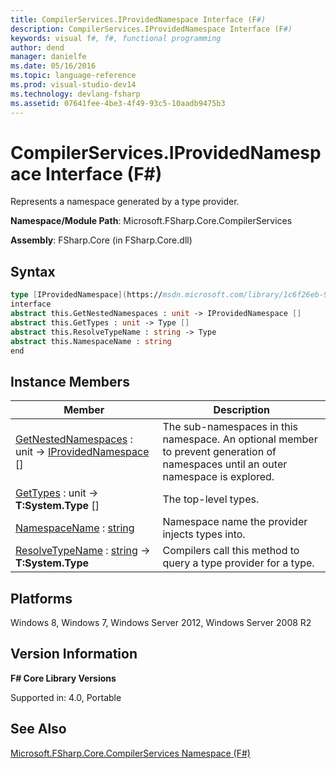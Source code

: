 ```yaml
---
title: CompilerServices.IProvidedNamespace Interface (F#)
description: CompilerServices.IProvidedNamespace Interface (F#)
keywords: visual f#, f#, functional programming
author: dend
manager: danielfe
ms.date: 05/16/2016
ms.topic: language-reference
ms.prod: visual-studio-dev14
ms.technology: devlang-fsharp
ms.assetid: 07641fee-4be3-4f49-93c5-10aadb9475b3 
---
```


# CompilerServices.IProvidedNamespace Interface (F#)

Represents a namespace generated by a type provider.

**Namespace/Module Path**: Microsoft.FSharp.Core.CompilerServices

**Assembly**: FSharp.Core (in FSharp.Core.dll)


## Syntax

```fsharp
type [IProvidedNamespace](https://msdn.microsoft.com/library/1c6f26eb-9d66-4a84-b870-7ed6dd58bbc6) =
interface
abstract this.GetNestedNamespaces : unit -> IProvidedNamespace []
abstract this.GetTypes : unit -> Type []
abstract this.ResolveTypeName : string -> Type
abstract this.NamespaceName : string
end
```

## Instance Members


|Member|Description|
|------|-----------|
|[GetNestedNamespaces](https://msdn.microsoft.com/library/db115ed5-fa4b-477e-85ed-73bf22af5065) : unit -&gt; [IProvidedNamespace](https://msdn.microsoft.com/library/1c6f26eb-9d66-4a84-b870-7ed6dd58bbc6) []|The sub-namespaces in this namespace. An optional member to prevent generation of namespaces until an outer namespace is explored.|
|[GetTypes](https://msdn.microsoft.com/library/1223b112-1193-4373-9370-eaef77b2d773) : unit -&gt; **T:System.Type** []|The top-level types.|
|[NamespaceName](https://msdn.microsoft.com/library/6df26f65-39bb-45b6-9556-78848df8e974) : [string](https://msdn.microsoft.com/library/12b97856-ec80-4f70-a018-afb0753f755a)|Namespace name the provider injects types into.|
|[ResolveTypeName](https://msdn.microsoft.com/library/a2ae63b1-9acf-45a1-91b8-132e5759aa2e) : [string](https://msdn.microsoft.com/library/12b97856-ec80-4f70-a018-afb0753f755a) -&gt; **T:System.Type**|Compilers call this method to query a type provider for a type.|

## Platforms
Windows 8, Windows 7, Windows Server 2012, Windows Server 2008 R2


## Version Information
**F# Core Library Versions**

Supported in: 4.0, Portable




## See Also
[Microsoft.FSharp.Core.CompilerServices Namespace &#40;F&#35;&#41;](Microsoft.FSharp.Core.CompilerServices-Namespace-%5BFSharp%5D.md)

